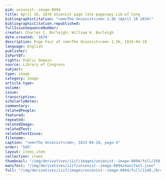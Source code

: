 ```yaml
---
pid: unionist--image-0094
title: April 10, 1834 Unionist page late pagecopy Lib of Cong
bibliographicCitation: "<em>The Unionist</em> 1:36 (April 10 1834)"
bibliographicCitation.republished: 
fullIssueSequenceNumber: 
creator: Charles C. Burleigh; William H. Burleigh
date.created: '1834'
description: Page Four of <em>The Unionist</em> 1:36, 1834-04-10
language: English
publisher: 
IsPartOf: 
rights: Public Domain
source: Library of Congress
subject: 
type: image
category: Image
article.type: 
volume: 
issue: 
transcription: 
scholarlyNotes: 
commentary: 
relatedPeople: 
featured: 
repeated: 
relatedImage: 
relatedText: 
relatedTextIssue: 
filename: 
caption: "<em>The Unionist</em>, 1833-04-10, page 4"
order: '505'
layout: items_item
collection: items
thumbnail: "/img/derivatives/iiif/images/unionist--image-0094/full/250,/0/default.jpg"
manifest: "/img/derivatives/iiif/unionist--image-0094/manifest.json"
full: "/img/derivatives/iiif/images/unionist--image-0094/full/1140,/0/default.jpg"
---
```

